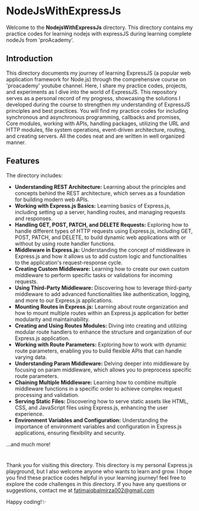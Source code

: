 # NodeJsWithExpressJs
Welcome to the **NodejsWithExpressJs** directory. This directory contains my practice codes for learning nodejs with expressJS during learning complete nodeJs from 'proAcademy'.

 ## Introduction
 
This directory documents my journey of learning ExpressJS (a popular web application framework for Node.js) through the comprehensive course on 'proacademy' youtube channel.
Here, I share my practice codes, projects, and experiments as I dive into the world of ExpressJS. 
This repository serves as a personal record of my progress, showcasing the solutions I developed during the course to strengthen my understanding
of ExpressJS principles and best practices.
You will find my practice codes for including synchronous and asynchronous programming, callbacks and promises, Core modules, working with APIs, 
handling packages, utilizing the URL and HTTP modules, file system operations, event-driven architecture, routing, and creating servers.
All the codes neat and are written in well organized manner.

## Features
The directory includes:

- **Understanding REST Architecture:** Learning about the principles and concepts behind the REST architecture, which serves as a foundation for building modern web APIs.
- **Working with Express.js Basics:** Learning basics of Express.js, including setting up a server, handling routes, and managing requests and responses.
- **Handling GET, POST, PATCH, and DELETE Requests:** Exploring how to handle different types of HTTP requests using Express.js, including GET, POST, PATCH, and DELETE, to build dynamic web applications with or without by using route handler functions.
- **Middleware in Express.js:** Understanding the concept of middleware in Express.js and how it allows us to add custom logic and functionalities to the application's request-response cycle.
- **Creating Custom Middleware:** Learning how to create our own custom middleware to perform specific tasks or validations for incoming requests.
- **Using Third-Party Middleware:** Discovering how to leverage third-party middleware to add advanced functionalities like authentication, logging, and more to our Express.js applications.
- **Mounting Routes in Express.js:** Learning about route organization and how to mount multiple routes within an Express.js application for better modularity and maintainability.
- **Creating and Using Routes Modules:** Diving into creating and utilizing modular route handlers to enhance the structure and organization of our Express.js application.
- **Working with Route Parameters:** Exploring how to work with dynamic route parameters, enabling you to build flexible APIs that can handle varying data.
- **Understanding Param Middleware:** Delving deeper into middleware by focusing on param middleware, which allows you to preprocess specific route parameters.
- **Chaining Multiple Middleware:** Learning how to combine multiple middleware functions in a specific order to achieve complex request processing and validation.
- **Serving Static Files:** Discovering how to serve static assets like HTML, CSS, and JavaScript files using Express.js, enhancing the user experience.
- **Environment Variables and Configuration:** Understanding the importance of environment variables and configuration in Express.js applications, ensuring flexibility and security.

...and much more!

#
Thank you for visiting this directory. This directory is my personal Express.js playground, but I also welcome anyone who wants to learn and grow. 
I hope you find these practice codes helpful in your learning journey! feel free to explore the code challenges in this directory. 
If you have any questions or suggestions, contact me at fatimaiqbalmirza002@gmail.com

Happy coding!✨


